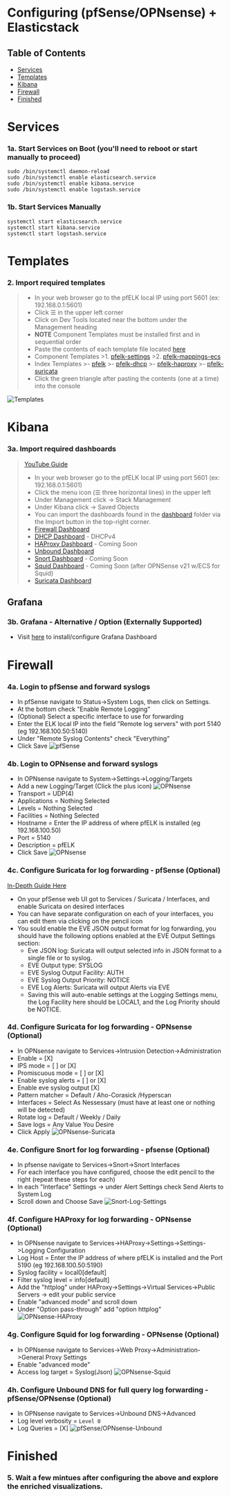 # Configuring (pfSense/OPNsense) + Elasticstack 
## Table of Contents
- [Services](#services)
- [Templates](#templates)
- [Kibana](#kibana)
- [Firewall](#firewall)
- [Finished](#finished)

# Services
### 1a. Start Services on Boot (you'll need to reboot or start manually to proceed)
```
sudo /bin/systemctl daemon-reload
sudo /bin/systemctl enable elasticsearch.service
sudo /bin/systemctl enable kibana.service
sudo /bin/systemctl enable logstash.service
```
### 1b. Start Services Manually
```
systemctl start elasticsearch.service 
systemctl start kibana.service
systemctl start logstash.service
```

# Templates
### 2. Import required templates
>- In your web browser go to the pfELK local IP using port 5601 (ex: 192.168.0.1:5601)
>- Click ☰ in the upper left corner
>- Click on Dev Tools located near the bottom under the Management heading
>- **NOTE** Component Templates must be installed first and in sequential order 
>- Paste the contents of each template file located [here](https://github.com/pfelk/pfelk/tree/master/etc/logstash/conf.d/templates)
  >- Component Templates
    >1. [pfelk-settings](https://raw.githubusercontent.com/pfelk/pfelk/master/etc/logstash/conf.d/templates/pfelk-settings)
    >2. [pfelk-mappings-ecs](https://raw.githubusercontent.com/pfelk/pfelk/master/etc/logstash/conf.d/templates/pfelk-mappings-ecs)
  >- Index Templates
    >- [pfelk](https://raw.githubusercontent.com/pfelk/pfelk/master/etc/logstash/conf.d/templates/pfelk)
    >- [pfelk-dhcp](https://raw.githubusercontent.com/pfelk/pfelk/master/etc/logstash/conf.d/templates/pfelk-dhcp)
    >- [pfelk-haproxy](https://raw.githubusercontent.com/pfelk/pfelk/master/etc/logstash/conf.d/templates/pfelk-haproxy)
    >- [pfelk-suricata](https://raw.githubusercontent.com/pfelk/pfelk/master/etc/logstash/conf.d/templates/pfelk-suricata)
>- Click the green triangle after pasting the contents (one at a time) into the console

![Templates](https://raw.githubusercontent.com/pfelk/pfelk/master/Images/template-import.PNG)

# Kibana 
### 3a. Import required dashboards
>[YouTube Guide](https://www.youtube.com/watch?v=r7ZXQH4UFX8)
 >- In your web browser go to the pfELK local IP using port 5601 (ex: 192.168.0.1:5601)
 >- Click the menu icon (☰ three horizontal lines) in the upper left
 >- Under Management click -> Stack Management 
 >- Under Kibana click -> Saved Objects
 >- You can import the dashboards found in the [dashboard](https://github.com/pfelk/pfelk/tree/master/Dashboard) folder via the Import button in the top-right corner.
 >- [Firewall Dashboard](https://raw.githubusercontent.com/pfelk/pfelk/master/Dashboard/v6.1/v6.1%20-%20Firewall.ndjson)
 >- [DHCP Dashboard](https://raw.githubusercontent.com/pfelk/pfelk/master/Dashboard/v6.1/v6.1%20-%20DHCP.ndjson) - DHCPv4
 >- [HAProxy Dashboard](https://github.com/pfelk/pfelk/tree/master/Dashboard/v6.1) - Coming Soon
 >- [Unbound Dashboard](https://raw.githubusercontent.com/pfelk/pfelk/master/Dashboard/v6.1/v6.1%20-%20Unbound.ndjson)
 >- [Snort Dashboard](https://github.com/pfelk/pfelk/tree/master/Dashboard/v6.1) - Coming Soon
 >- [Squid Dashboard](https://github.com/pfelk/pfelk/tree/master/Dashboard/v6.1) - Coming Soon (after OPNSense v21 w/ECS for Squid)
 >- [Suricata Dashboard](https://raw.githubusercontent.com/pfelk/pfelk/master/Dashboard/v6.1/v6.1%20-%20Suricata.ndjson)

## Grafana
### 3b. Grafana - Alternative / Option (Externally Supported)
 - Visit [here](https://github.com/b4b857f6ee/opnsense_grafana_dashboard) to install/configure Grafana Dashboard
 
# Firewall 
### 4a. Login to pfSense and forward syslogs
- In pfSense navigate to Status->System Logs, then click on Settings.
- At the bottom check "Enable Remote Logging"
- (Optional) Select a specific interface to use for forwarding
- Enter the ELK local IP into the field "Remote log servers" with port 5140 (eg 192.168.100.50:5140)
- Under "Remote Syslog Contents" check "Everything"
- Click Save
![pfSense](https://raw.githubusercontent.com/pfelk/pfelk/master/Images/pfsenselogs.png)
### 4b. Login to OPNsense and forward syslogs
- In OPNsense navigate to System->Settings->Logging/Targets
- Add a new Logging/Target (Click the plus icon)
![OPNsense](https://raw.githubusercontent.com/pfelk/pfelk/master/Images/opnsense-logs.png)
- Transport = UDP(4)
- Applications = Nothing Selected
- Levels = Nothing Selected
- Facilities = Nothing Selected
- Hostname = Enter the IP address of where pfELK is installed (eg 192.168.100.50)
- Port = 5140
- Description = pfELK
- Click Save
![OPNsense](https://raw.githubusercontent.com/pfelk/pfelk/master/Images/opnsense-remote.png)
### 4c. Configure Suricata for log forwarding - pfSense (Optional) 
[In-Depth Guide Here](https://github.com/pfelk/pfelk/wiki/How-To:-Suricata-on-pfSense)
 - On your pfSense web UI got to Services / Suricata / Interfaces, and enable Suricata on desired interfaces
 - You can have separate configuration on each of your interfaces, you can edit them via clicking on the pencil icon
 - You sould enable the EVE JSON output format for log forwarding, you should have the following options enabled at the EVE Output Settings section:
   - Eve JSON log: Suricata will output selected info in JSON format to a single file or to syslog. 
   - EVE Output type: SYSLOG
   - EVE Syslog Output Facility: AUTH
   - EVE Syslog Output Priority: NOTICE 
   - EVE Log Alerts: Suricata will output Alerts via EVE
   - Saving this will auto-enable settings at the Logging Settings menu, the Log Facility here should be LOCAL1, and the Log Priority should be NOTICE.
### 4d. Configure Suricata for log forwarding - OPNsense (Optional)    
 - In OPNsense navigate to Services->Intrusion Detection->Administration
 - Enable = [X]
 - IPS mode = [ ] or [X]
 - Promiscuous mode = [ ] or [X]
 - Enable syslog alerts = [ ] or [X]
 - Enable eve syslog output [X]
 - Pattern matcher = Default / Aho-Corasick /Hyperscan
 - Interfaces = Select As Nessessary (must have at least one or nothing will be detected)
 - Rotate log = Default / Weekly / Daily
 - Save logs = Any Value You Desire
 - Click Apply
![OPNsense-Suricata](https://raw.githubusercontent.com/pfelk/pfelk/master/Images/opnsense-suricata.PNG)
### 4e. Configure Snort for log forwarding - pfsense (Optional)
- In pfsense navigate to Services->Snort->Snort Interfaces
 - For each interface you have configured, choose the edit pencil to the right (repeat these steps for each)
 - In each "Interface" Settings -> under Alert Settings check Send Alerts to System Log
 - Scroll down and Choose Save
 ![Snort-Log-Settings](https://raw.githubusercontent.com/pfelk/pfelk/master/Images/snort-log-settings.png)
### 4f. Configure HAProxy for log forwarding - OPNsense (Optional)
 - In OPNsense navigate to Services->HAProxy->Settings->Settings->Logging Configuration
 - Log Host = Enter the IP address of where pfELK is installed and the Port 5190 (eg 192.168.100.50:5190)
 - Syslog facility = local0[default]
 - Filter syslog level = info[default]
 - Add the "httplog" under HAProxy->Settings->Virtual Services->Public Servers -> edit your public service
 - Enable "advanced mode" and scroll down
 - Under "Option pass-through" add "option httplog"
 ![OPNsense-HAProxy](https://raw.githubusercontent.com/pfelk/pfelk/master/Images/opnsense_haproxy_http_log.PNG)
### 4g. Configure Squid for log forwarding - OPNsense (Optional)
 - In OPNsense navigate to Services->Web Proxy->Administration->General Proxy Settings
 - Enable "advanced mode"
 - Access log target = Syslog(Json)
 ![OPNsense-Squid](https://raw.githubusercontent.com/pfelk/pfelk/master/Images/opnsense_squid_syslog.PNG)
### 4h. Configure Unbound DNS for full query log forwarding - pfSense/OPNsense (Optional)
 - In OPNsense navigate to Services->Unbound DNS->Advanced
 - Log level verbosity = ```Level 0```
 - Log Queries = [X]
 ![pfSense/OPNsense-Unbound](https://raw.githubusercontent.com/pfelk/pfelk/master/Images/unbound_logging.png)
# Finished
### 5. Wait a few mintues after configuring the above and explore the enriched visualizations.
